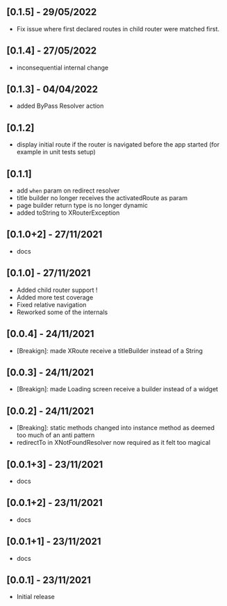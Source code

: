 ## [0.1.5] - 29/05/2022

 - Fix issue where first declared routes in child router were matched first.

## [0.1.4] - 27/05/2022

 - inconsequential internal change

## [0.1.3] - 04/04/2022

 - added ByPass Resolver action


## [0.1.2]
 - display initial route if the router is navigated before the app started (for example in unit tests setup)

## [0.1.1]
 - add `when` param on redirect resolver
 - title builder no longer receives the activatedRoute as param
 - page builder return type is no longer dynamic
 - added toString to XRouterException

## [0.1.0+2] - 27/11/2021
- docs

## [0.1.0] - 27/11/2021

- Added child router support !
- Added more test coverage
- Fixed relative navigation
- Reworked some of the internals

## [0.0.4] - 24/11/2021

- [Breakign]: made XRoute receive a titleBuilder instead of a String

## [0.0.3] - 24/11/2021

- [Breakign]: made Loading screen receive a builder instead of a widget

## [0.0.2] - 24/11/2021

- [Breaking]: static methods changed into instance method as deemed too much of an anti pattern
- redirectTo in XNotFoundResolver now required as it felt too magical

## [0.0.1+3] - 23/11/2021

* docs

## [0.0.1+2] - 23/11/2021

* docs

## [0.0.1+1] - 23/11/2021

* docs

## [0.0.1] - 23/11/2021

* Initial release
